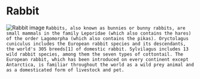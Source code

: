 # Rabbit
![Rabbit image](https://www.vetcarepethospital.ca/wp-content/uploads/sites/247/2022/03/petrabbitcare-1-scaled.jpg"Rabbit")
`Rabbits, also known as bunnies or bunny rabbits, are small mammals in the family Leporidae (which also contains the hares) of the order Lagomorpha (which also contains the pikas). Oryctolagus cuniculus includes the European rabbit species and its descendants, the world's 305 breeds[1] of domestic rabbit. Sylvilagus includes 13 wild rabbit species, among them the seven types of cottontail. The European rabbit, which has been introduced on every continent except Antarctica, is familiar throughout the world as a wild prey animal and as a domesticated form of livestock and pet.`